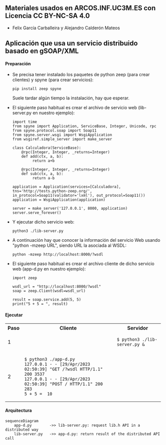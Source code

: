 
## Materiales usados en ARCOS.INF.UC3M.ES con Licencia CC BY-NC-SA 4.0
  * Felix García Carballeira y Alejandro Calderón Mateos

## Aplicación que usa un servicio distribuido basado en gSOAP/XML

#### Preparación

* Se precisa tener instalado los paquetes de python zeep (para crear clientes) y spyne (para crear servicios):
  ```
  pip install zeep spyne
  ```
  Suele tardar algún tiempo la instalación, hay que esperar.

* El siguiente paso habitual es crear el archivo de servicio web (lib-server.py en nuestro ejemplo):
  ```
  import time
  from spyne import Application, ServiceBase, Integer, Unicode, rpc
  from spyne.protocol.soap import Soap11
  from spyne.server.wsgi import WsgiApplication
  from wsgiref.simple_server import make_server

  class Calculadora(ServiceBase):
      @rpc(Integer, Integer, _returns=Integer)
      def add(ctx, a, b):
           return a+b

      @rpc(Integer, Integer, _returns=Integer)
      def sub(ctx, a, b):
           return a-b

  application = Application(services=[Calculadora], tns='http://tests.python-zeep.org/', in_protocol=Soap11(validator='lxml'), out_protocol=Soap11())
  application = WsgiApplication(application)

  server = make_server('127.0.0.1', 8000, application)
  server.serve_forever()
  ```
* Y ejecutar dicho servicio web:
  ```
  python3 ./lib-server.py
  ```

* A continuación hay que conocer la información del servicio Web usando "python -mzeep URL", siendo URL la asociada al WSDL:
  ```
  python -mzeep http://localhost:8000/?wsdl
  ```

* El siguiente paso habitual es crear el archivo cliente de dicho servicio web (app-d.py en nuestro ejemplo):
  ```
  import zeep

  wsdl_url = "http://localhost:8000/?wsdl"
  soap = zeep.Client(wsdl=wsdl_url)

  result = soap.service.add(5, 5)
  print("5 + 5 = ", result)
  ```


#### Ejecutar

<html>
<table>
<tr><th>Paso</th><th>Cliente</th><th>Servidor</th></tr>

<tr>
<td>1</td>
<td>

```
```

</td>
<td>

```
$ python3 ./lib-server.py &
```

</td>
</tr>

<tr>
<td>2</td>
<td>

```
$ python3 ./app-d.py
127.0.0.1 - - [29/Apr/2023 02:50:39] "GET /?wsdl HTTP/1.1" 200 3537
127.0.0.1 - - [29/Apr/2023 02:50:39] "POST / HTTP/1.1" 200 283
5 + 5 =  10
```

</td>
<td>

```
```

</td>
</tr>


</table>
</html>


#### Arquitectura

```mermaid
sequenceDiagram
    app-d.py        ->> lib-server.py: request lib.h API in a distributed way
    lib-server.py   ->> app-d.py: return result of the distributed API call
```


